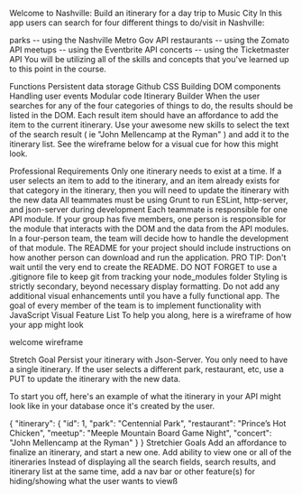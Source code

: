 Welcome to Nashville: Build an itinerary for a day trip to Music City
In this app users can search for four different things to do/visit in Nashville:

parks -- using the Nashville Metro Gov API
restaurants -- using the Zomato API
meetups -- using the Eventbrite API
concerts -- using the Ticketmaster API
You will be utilizing all of the skills and concepts that you've learned up to this point in the course.

Functions
Persistent data storage
Github
CSS
Building DOM components
Handling user events
Modular code
Itinerary Builder
When the user searches for any of the four categories of things to do, the results should be listed in the DOM. Each result item should have an affordance to add the item to the current itinerary. Use your awesome new skills to select the text of the search result ( ie "John Mellencamp at the Ryman" ) and add it to the itinerary list. See the wireframe below for a visual cue for how this might look.

Professional Requirements
Only one itinerary needs to exist at a time. If a user selects an item to add to the itinerary, and an item already exists for that category in the itinerary, then you will need to update the itinerary with the new data
All teammates must be using Grunt to run ESLint, http-server, and json-server during development
Each teammate is responsible for one API module. If your group has five members, one person is responsible for the module that interacts with the DOM and the data from the API modules. In a four-person team, the team will decide how to handle the development of that module.
The README for your project should include instructions on how another person can download and run the application. PRO TIP: Don't wait until the very end to create the README.
DO NOT FORGET to use a .gitignore file to keep git from tracking your node_modules folder
Styling is strictly secondary, beyond necessary display formatting. Do not add any additional visual enhancements until you have a fully functional app. The goal of every member of the team is to implement functionality with JavaScript
Visual Feature List
To help you along, here is a wireframe of how your app might look

welcome wireframe

Stretch Goal
Persist your itinerary with Json-Server. You only need to have a single itinerary. If the user selects a different park, restaurant, etc, use a PUT to update the itinerary with the new data.

To start you off, here's an example of what the itinerary in your API might look like in your database once it's created by the user.

{
  "itinerary":
      {
        "id": 1,
        "park": "Centennial Park",
        "restaurant": "Prince’s Hot Chicken",
        "meetup": "Meeple Mountain Board Game Night",
        "concert": "John Mellencamp at the Ryman"
      }
}
Stretchier Goals
Add an affordance to finalize an itinerary, and start a new one.
Add ability to view one or all of the itineraries
Instead of displaying all the search fields, search results, and itinerary list at the same time, add a nav bar or other feature(s) for hiding/showing what the user wants to viewß